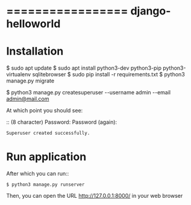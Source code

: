 =================
django-helloworld
=================

Installation
============
$ sudo apt update
$ sudo apt install python3-dev python3-pip python3-virtualenv sqlitebrowser
$ sudo pip install -r requirements.txt
$ python3 manage.py migrate

$ python3 manage.py createsuperuser --username admin --email admin@mail.com

At which point you should see:

::
    (8 character)
    Password:
    Password (again):

    Superuser created successfully.


Run application
===============

After which you can run::

    $ python3 manage.py runserver

Then, you can open the URL http://127.0.0.1:8000/ in your web browser

